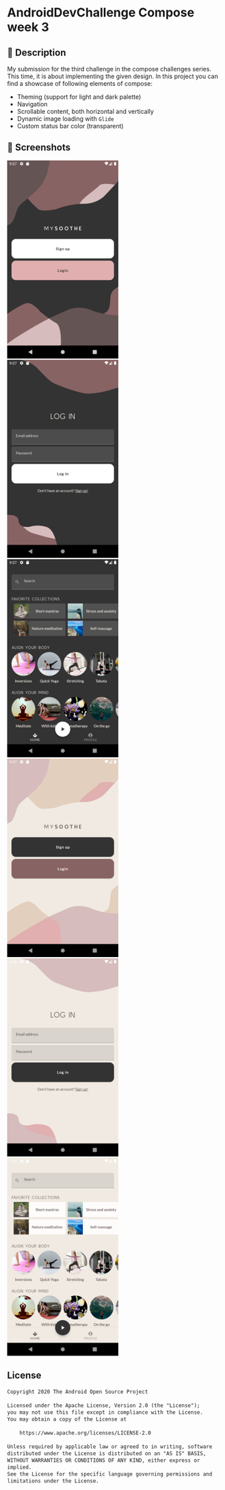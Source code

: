 # AndroidDevChallenge Compose week 3

## :scroll: Description
My submission for the third challenge in the compose challenges series. This time, it is about implementing the given design. In this project you can find a showcase of following elements of compose:

- Theming (support for light and dark palette)
- Navigation
- Scrollable content, both horizontal and vertically
- Dynamic image loading with `Glide`
- Custom status bar color (transparent)


## :camera_flash: Screenshots

<img src="/results/screenshot_1.png" width="260">
<img src="/results/screenshot_2.png" width="260">
<img src="/results/screenshot_3.png" width="260">
<img src="/results/screenshot_4.png" width="260">
<img src="/results/screenshot_5.png" width="260">
<img src="/results/screenshot_6.png" width="260">


## License

```
Copyright 2020 The Android Open Source Project

Licensed under the Apache License, Version 2.0 (the "License");
you may not use this file except in compliance with the License.
You may obtain a copy of the License at

    https://www.apache.org/licenses/LICENSE-2.0

Unless required by applicable law or agreed to in writing, software
distributed under the License is distributed on an "AS IS" BASIS,
WITHOUT WARRANTIES OR CONDITIONS OF ANY KIND, either express or implied.
See the License for the specific language governing permissions and
limitations under the License.
```
